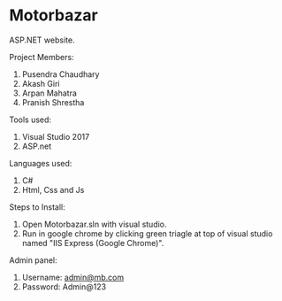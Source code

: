# Motorbazar
ASP.NET website.

Project Members:
1. Pusendra Chaudhary
2. Akash Giri
3. Arpan Mahatra
4. Pranish Shrestha

Tools used:
1. Visual Studio 2017
2. ASP.net

Languages used:
1. C#
2. Html, Css and Js

Steps to Install:
1. Open Motorbazar.sln with visual studio.
2. Run in google chrome by clicking green triagle at top of visual studio named "IIS Express (Google Chrome)".

Admin panel:
1. Username: admin@mb.com
2. Password: Admin@123
